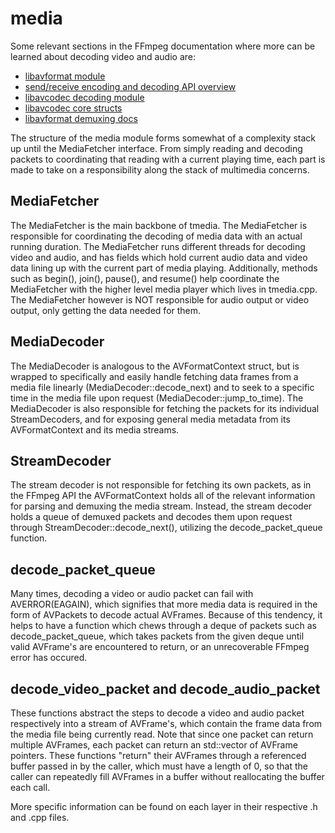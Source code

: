 # media

Some relevant sections in the FFmpeg documentation where more can be learned
about decoding video and audio are:

- [libavformat module](https://ffmpeg.org/doxygen/trunk/group__libavf.html)
- [send/receive encoding and decoding API overview](https://ffmpeg.org/doxygen/trunk/group__lavc__encdec.html)
- [libavcodec decoding module](https://ffmpeg.org/doxygen/trunk/group__lavc__decoding.html)
- [libavcodec core structs](https://ffmpeg.org/doxygen/trunk/group__lavc__core.html)
- [libavformat demuxing docs](https://ffmpeg.org/doxygen/trunk/group__lavf__decoding.html)

The structure of the media module forms somewhat of a complexity stack up
until the MediaFetcher interface. From simply reading and decoding packets
to coordinating that reading with a current playing time, each part is made
to take on a responsibility along the stack of multimedia concerns.

## MediaFetcher

  The MediaFetcher is the main backbone of tmedia. The MediaFetcher is
  responsible for coordinating the decoding of media data
  with an actual running duration. The MediaFetcher runs different threads for
  decoding video and audio, and has fields which hold current audio data and
  video data lining up with the current part of media playing. Additionally,
  methods such as begin(), join(), pause(), and resume() help coordinate the
  MediaFetcher with the higher level media player which lives in tmedia.cpp.
  The MediaFetcher however is NOT responsible for audio output or video output,
  only getting the data needed for them.

## MediaDecoder

  The MediaDecoder is analogous to the AVFormatContext struct, but is wrapped
  to specifically and easily handle fetching data frames from a media file
  linearly (MediaDecoder::decode_next) and to seek to a specific time in the
  media file upon request (MediaDecoder::jump_to_time). The MediaDecoder is also
  responsible for fetching the packets for its individual StreamDecoders, and
  for exposing general media metadata from its AVFormatContext and its media
  streams. 

## StreamDecoder

  The stream decoder is not responsible for fetching its own packets, as in the
  FFmpeg API the AVFormatContext holds all of the relevant information for parsing
  and demuxing the media stream. Instead, the stream decoder holds a queue of
  demuxed packets and decodes them upon request through
  StreamDecoder::decode_next(), utilizing the decode_packet_queue function.

## decode_packet_queue

  Many times, decoding a video or audio packet can fail with AVERROR(EAGAIN),
  which signifies that more media data is required in the form of AVPackets to
  decode actual AVFrames. Because of this tendency, it helps to have a 
  function which chews through a deque of packets such as decode_packet_queue,
  which takes packets from the given deque until valid AVFrame's are encountered
  to return, or an unrecoverable FFmpeg error has occured.

## decode_video_packet and decode_audio_packet

  These functions abstract the steps to decode a video and audio packet
  respectively into a stream of AVFrame's, which contain the frame data from
  the media file being currently read. Note that since one packet can return
  multiple AVFrames, each packet can return an std::vector of AVFrame pointers.
  These functions "return" their AVFrames through a referenced buffer passed in
  by the caller, which must have a length of 0, so that the caller can
  repeatedly fill AVFrames in a buffer without reallocating
  the buffer each call.

More specific information can be found on each layer in their respective
.h and .cpp files.